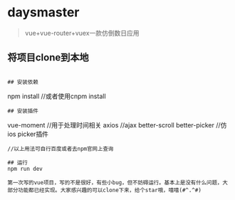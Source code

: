 # daysmaster

> vue+vue-router+vuex一款仿倒数日应用

## 将项目clone到本地

``` git clone https://github.com/scyuan/daysmaster.git

## 安装依赖

```   
  npm install
	//或者使用cnpm install
```
## 安装插件
```
  vue-moment  //用于处理时间相关
	axios       //ajax
	better-scroll
	better-picker //仿ios picker插件

	//以上用法可自行百度或者去npm官网上查询

```
## 运行
npm run dev

第一次写的vue项目，写的不是很好，有些小bug，但不妨碍运行。基本上是没有什么问题，大部分功能都已经实现。大家感兴趣的可以clone下来，给个star哦，嘻嘻(#^.^#)
